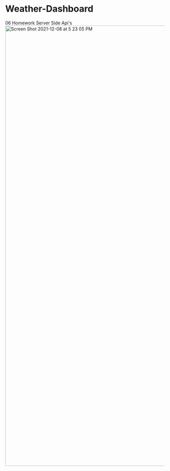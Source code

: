 # Weather-Dashboard
06 Homework Server Side Api's
<img width="1390" alt="Screen Shot 2021-12-08 at 5 23 05 PM" src="https://user-images.githubusercontent.com/90886034/145294301-f1489221-2b57-490a-bb5b-fc839b5f5fc7.png">
